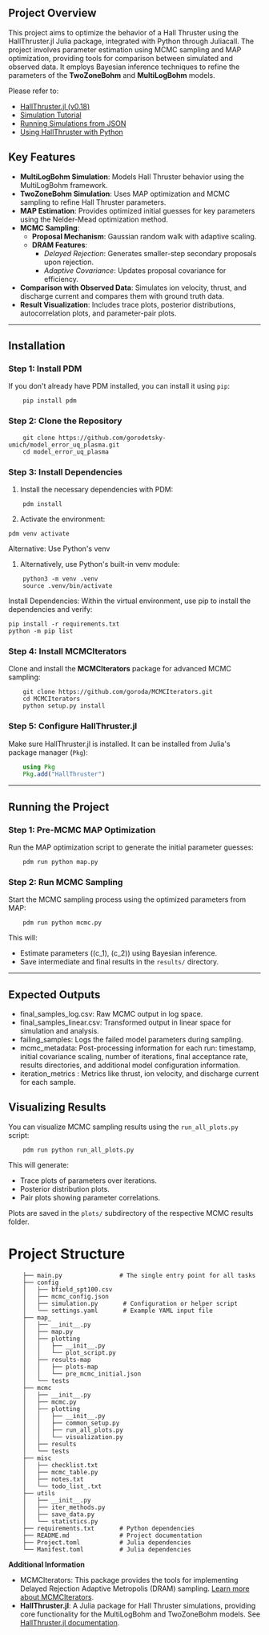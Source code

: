 ## Project Overview
This project aims to optimize the behavior of a Hall Thruster using the HallThruster.jl Julia package, integrated with Python through Juliacall. The project involves parameter estimation using MCMC sampling and MAP optimization, providing tools for comparison between simulated and observed data. It employs Bayesian inference techniques to refine the parameters of the **TwoZoneBohm** and **MultiLogBohm** models.

Please refer to:
- [HallThruster.jl (v0.18)](https://um-pepl.github.io/HallThruster.jl/dev/)
- [Simulation Tutorial](https://um-pepl.github.io/HallThruster.jl/dev/tutorials/simulation/)
- [Running Simulations from JSON](https://um-pepl.github.io/HallThruster.jl/dev/howto/json/)
- [Using HallThruster with Python](https://um-pepl.github.io/HallThruster.jl/dev/howto/python/)


## Key Features

- **MultiLogBohm Simulation**: Models Hall Thruster behavior using the MultiLogBohm framework.
- **TwoZoneBohm Simulation**: Uses MAP optimization and MCMC sampling to refine Hall Thruster parameters.
- **MAP Estimation**: Provides optimized initial guesses for key parameters using the Nelder-Mead optimization method.
- **MCMC Sampling**:
  - **Proposal Mechanism**: Gaussian random walk with adaptive scaling.
  - **DRAM Features**:
    - *Delayed Rejection*: Generates smaller-step secondary proposals upon rejection.
    - *Adaptive Covariance*: Updates proposal covariance for efficiency.
- **Comparison with Observed Data**: Simulates ion velocity, thrust, and discharge current and compares them with ground truth data.
- **Result Visualization**: Includes trace plots, posterior distributions, autocorrelation plots, and parameter-pair plots.

---

## Installation

### Step 1: Install PDM
If you don't already have PDM installed, you can install it using `pip`:
```
    pip install pdm
```

### Step 2: Clone the Repository
```
    git clone https://github.com/gorodetsky-umich/model_error_uq_plasma.git
    cd model_error_uq_plasma
```

### Step 3: Install Dependencies
1. Install the necessary dependencies with PDM:
```
    pdm install
```
2. Activate the environment:
```
pdm venv activate
```
Alternative: Use Python's venv
1. Alternatively, use Python's built-in venv module:
```
    python3 -m venv .venv
    source .venv/bin/activate
```
Install Dependencies: Within the virtual environment, use pip to install the dependencies and verify:
```
pip install -r requirements.txt
python -m pip list

```
### Step 4: Install MCMCIterators
Clone and install the **MCMCIterators** package for advanced MCMC sampling:
```
    git clone https://github.com/goroda/MCMCIterators.git
    cd MCMCIterators
    python setup.py install
```

### Step 5: Configure HallThruster.jl
Make sure HallThruster.jl is installed. It can be installed from Julia's package manager (`Pkg`):
```julia
    using Pkg
    Pkg.add("HallThruster")
```

---

## Running the Project

### Step 1: Pre-MCMC MAP Optimization
Run the MAP optimization script to generate the initial parameter guesses:
```
    pdm run python map.py
```

### Step 2: Run MCMC Sampling
Start the MCMC sampling process using the optimized parameters from MAP:
```
    pdm run python mcmc.py
```

This will:
- Estimate parameters (\(c_1\), \(c_2\)) using Bayesian inference.
- Save intermediate and final results in the `results/` directory.

---

## Expected Outputs

   - final_samples_log.csv: Raw MCMC output in log space.
   - final_samples_linear.csv: Transformed output in linear space for simulation and analysis.
   - failing_samples: Logs the failed model parameters during sampling.
   - mcmc_metadata: Post-processing information for each run: timestamp, initial covariance scaling, number of iterations, final acceptance rate, results directories, and additional model configuration information.
   - iteration_metrics : Metrics like thrust, ion velocity, and discharge current for each sample.

## Visualizing Results

You can visualize MCMC sampling results using the `run_all_plots.py` script:
```
    pdm run python run_all_plots.py
```

This will generate:
- Trace plots of parameters over iterations.
- Posterior distribution plots.
- Pair plots showing parameter correlations.

Plots are saved in the `plots/` subdirectory of the respective MCMC results folder.

# Project Structure 
```
    ├── main.py                # The single entry point for all tasks
    ├── config
    │   ├── bfield_spt100.csv
    │   ├── mcmc_config.json
    │   ├── simulation.py       # Configuration or helper script
    │   └── settings.yaml       # Example YAML input file
    ├── map_
    │   ├── __init__.py
    │   ├── map.py
    │   ├── plotting
    │   │   ├── __init__.py
    │   │   └── plot_script.py
    │   ├── results-map
    │   │   ├── plots-map
    │   │   └── pre_mcmc_initial.json
    │   └── tests
    ├── mcmc
    │   ├── __init__.py
    │   ├── mcmc.py
    │   ├── plotting
    │   │   ├── __init__.py
    │   │   ├── common_setup.py
    │   │   ├── run_all_plots.py
    │   │   └── visualization.py
    │   ├── results
    │   └── tests
    ├── misc
    │   ├── checklist.txt
    │   ├── mcmc_table.py
    │   ├── notes.txt
    │   └── todo_list_.txt
    ├── utils
    │   ├── __init__.py
    │   ├── iter_methods.py
    │   ├── save_data.py
    │   └── statistics.py
    ├── requirements.txt       # Python dependencies
    ├── README.md              # Project documentation
    ├── Project.toml           # Julia dependencies
    └── Manifest.toml          # Julia dependencies

```
 **Additional Information**

- MCMCIterators: This package provides the tools for implementing Delayed Rejection Adaptive Metropolis (DRAM) sampling. [Learn more about MCMCIterators](https://github.com/goroda/MCMCIterators).
- **HallThruster.jl**: A Julia package for Hall Thruster simulations, providing core functionality for the MultiLogBohm and TwoZoneBohm models. See [HallThruster.jl documentation](https://um-pepl.github.io/HallThruster.jl/dev/).
